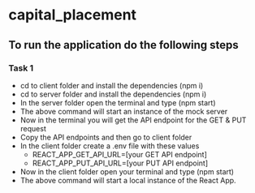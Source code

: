 # capital_placement

## To run the application do the following steps

### Task 1

- cd to client folder and install the dependencies (npm i)
- cd to server folder and install the dependencies (npm i)
- In the server folder open the terminal and type (npm start)
- The above command will start an instance of the mock server
- Now in the terminal you will get the API endpoint for the GET & PUT request
- Copy the API endpoints and then go to client folder
- In the client folder create a .env file with these values
  - REACT_APP_GET_API_URL=[your GET API endpoint]
  - REACT_APP_PUT_API_URL=[your PUT API endpoint]
- Now in the client folder open your terminal and type (npm start)
- The above command will start a local instance of the React App.
